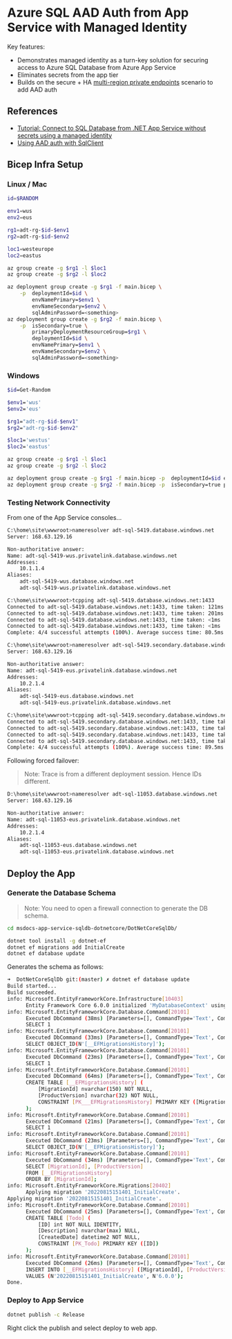 # Azure SQL AAD Auth from App Service with Managed Identity

Key features:
* Demonstrates managed identity as a turn-key solution for securing access to Azure SQL Database from Azure App Service
* Eliminates secrets from the app tier
* Builds on the secure + HA [multi-region private endpoints](../private-link/README.md) scenario to add AAD auth

## References

* [Tutorial: Connect to SQL Database from .NET App Service without secrets using a managed identity](https://docs.microsoft.com/en-us/azure/app-service/tutorial-connect-msi-sql-database)
* [Using AAD auth with SqlClient](https://docs.microsoft.com/en-us/sql/connect/ado-net/sql/azure-active-directory-authentication)

## Bicep Infra Setup

### Linux / Mac

```sh
id=$RANDOM

env1=wus
env2=eus

rg1=adt-rg-$id-$env1
rg2=adt-rg-$id-$env2

loc1=westeurope
loc2=eastus

az group create -g $rg1 -l $loc1
az group create -g $rg2 -l $loc2

az deployment group create -g $rg1 -f main.bicep \
    -p  deploymentId=$id \
        envNamePrimary=$env1 \
        envNameSecondary=$env2 \
        sqlAdminPassword=<something>
az deployment group create -g $rg2 -f main.bicep \
    -p  isSecondary=true \
        primaryDeploymentResourceGroup=$rg1 \
        deploymentId=$id \
        envNamePrimary=$env1 \
        envNameSecondary=$env2 \
        sqlAdminPassword=<something>
```

### Windows

```sh
$id=Get-Random

$env1='wus'
$env2='eus'

$rg1="adt-rg-$id-$env1"
$rg2="adt-rg-$id-$env2"

$loc1='westus'
$loc2='eastus'

az group create -g $rg1 -l $loc1
az group create -g $rg2 -l $loc2

az deployment group create -g $rg1 -f main.bicep -p  deploymentId=$id envNamePrimary=$env1 envNameSecondary=$env2 sqlAdminPassword=<something>
az deployment group create -g $rg2 -f main.bicep -p  isSecondary=true primaryDeploymentResourceGroup=$rg1 deploymentId=$id envNamePrimary=$env1 envNameSecondary=$env2 sqlAdminPassword=<something>
```

### Testing Network Connectivity

From one of the App Service consoles...

```sh
C:\home\site\wwwroot>nameresolver adt-sql-5419.database.windows.net
Server: 168.63.129.16

Non-authoritative answer:
Name: adt-sql-5419-wus.privatelink.database.windows.net
Addresses:
    10.1.1.4
Aliases:
    adt-sql-5419-wus.database.windows.net
    adt-sql-5419-wus.privatelink.database.windows.net

C:\home\site\wwwroot>tcpping adt-sql-5419.database.windows.net:1433
Connected to adt-sql-5419.database.windows.net:1433, time taken: 121ms
Connected to adt-sql-5419.database.windows.net:1433, time taken: 201ms
Connected to adt-sql-5419.database.windows.net:1433, time taken: <1ms
Connected to adt-sql-5419.database.windows.net:1433, time taken: <1ms
Complete: 4/4 successful attempts (100%). Average success time: 80.5ms

C:\home\site\wwwroot>nameresolver adt-sql-5419.secondary.database.windows.net
Server: 168.63.129.16

Non-authoritative answer:
Name: adt-sql-5419-eus.privatelink.database.windows.net
Addresses:
    10.2.1.4
Aliases:
    adt-sql-5419-eus.database.windows.net
    adt-sql-5419-eus.privatelink.database.windows.net

C:\home\site\wwwroot>tcpping adt-sql-5419.secondary.database.windows.net:1433
Connected to adt-sql-5419.secondary.database.windows.net:1433, time taken: 170ms
Connected to adt-sql-5419.secondary.database.windows.net:1433, time taken: 63ms
Connected to adt-sql-5419.secondary.database.windows.net:1433, time taken: 62ms
Connected to adt-sql-5419.secondary.database.windows.net:1433, time taken: 63ms
Complete: 4/4 successful attempts (100%). Average success time: 89.5ms
```

Following forced failover:

> Note: Trace is from a different deployment session. Hence IDs different.

```sh
D:\home\site\wwwroot>nameresolver adt-sql-11053.database.windows.net
Server: 168.63.129.16

Non-authoritative answer:
Name: adt-sql-11053-eus.privatelink.database.windows.net
Addresses:
    10.2.1.4
Aliases:
    adt-sql-11053-eus.database.windows.net
    adt-sql-11053-eus.privatelink.database.windows.net
```

## Deploy the App

### Generate the Database Schema

> Note: You need to open a firewall connection to generate the DB schema.

```sh
cd msdocs-app-service-sqldb-dotnetcore/DotNetCoreSqlDb/

dotnet tool install -g dotnet-ef
dotnet ef migrations add InitialCreate
dotnet ef database update
```

Generates the schema as follows:

```sh
➜  DotNetCoreSqlDb git:(master) ✗ dotnet ef database update
Build started...
Build succeeded.
info: Microsoft.EntityFrameworkCore.Infrastructure[10403]
      Entity Framework Core 6.0.0 initialized 'MyDatabaseContext' using provider 'Microsoft.EntityFrameworkCore.SqlServer:6.0.0' with options: None
info: Microsoft.EntityFrameworkCore.Database.Command[20101]
      Executed DbCommand (38ms) [Parameters=[], CommandType='Text', CommandTimeout='30']
      SELECT 1
info: Microsoft.EntityFrameworkCore.Database.Command[20101]
      Executed DbCommand (33ms) [Parameters=[], CommandType='Text', CommandTimeout='30']
      SELECT OBJECT_ID(N'[__EFMigrationsHistory]');
info: Microsoft.EntityFrameworkCore.Database.Command[20101]
      Executed DbCommand (23ms) [Parameters=[], CommandType='Text', CommandTimeout='30']
      SELECT 1
info: Microsoft.EntityFrameworkCore.Database.Command[20101]
      Executed DbCommand (64ms) [Parameters=[], CommandType='Text', CommandTimeout='30']
      CREATE TABLE [__EFMigrationsHistory] (
          [MigrationId] nvarchar(150) NOT NULL,
          [ProductVersion] nvarchar(32) NOT NULL,
          CONSTRAINT [PK___EFMigrationsHistory] PRIMARY KEY ([MigrationId])
      );
info: Microsoft.EntityFrameworkCore.Database.Command[20101]
      Executed DbCommand (21ms) [Parameters=[], CommandType='Text', CommandTimeout='30']
      SELECT 1
info: Microsoft.EntityFrameworkCore.Database.Command[20101]
      Executed DbCommand (23ms) [Parameters=[], CommandType='Text', CommandTimeout='30']
      SELECT OBJECT_ID(N'[__EFMigrationsHistory]');
info: Microsoft.EntityFrameworkCore.Database.Command[20101]
      Executed DbCommand (34ms) [Parameters=[], CommandType='Text', CommandTimeout='30']
      SELECT [MigrationId], [ProductVersion]
      FROM [__EFMigrationsHistory]
      ORDER BY [MigrationId];
info: Microsoft.EntityFrameworkCore.Migrations[20402]
      Applying migration '20220815151401_InitialCreate'.
Applying migration '20220815151401_InitialCreate'.
info: Microsoft.EntityFrameworkCore.Database.Command[20101]
      Executed DbCommand (25ms) [Parameters=[], CommandType='Text', CommandTimeout='30']
      CREATE TABLE [Todo] (
          [ID] int NOT NULL IDENTITY,
          [Description] nvarchar(max) NULL,
          [CreatedDate] datetime2 NOT NULL,
          CONSTRAINT [PK_Todo] PRIMARY KEY ([ID])
      );
info: Microsoft.EntityFrameworkCore.Database.Command[20101]
      Executed DbCommand (26ms) [Parameters=[], CommandType='Text', CommandTimeout='30']
      INSERT INTO [__EFMigrationsHistory] ([MigrationId], [ProductVersion])
      VALUES (N'20220815151401_InitialCreate', N'6.0.0');
Done.
```

### Deploy to App Service

```sh
dotnet publish -c Release
```

Right click the publish and select deploy to web app.

